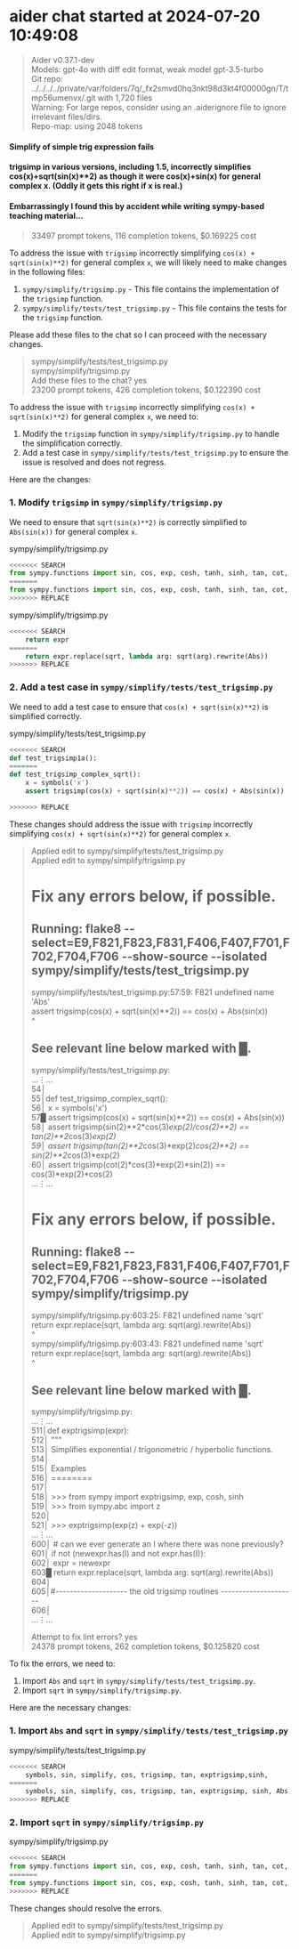 
# aider chat started at 2024-07-20 10:49:08

> Aider v0.37.1-dev  
> Models: gpt-4o with diff edit format, weak model gpt-3.5-turbo  
> Git repo: ../../../../private/var/folders/7q/_fx2smvd0hq3nkt98d3kt4f00000gn/T/tmp56umenvx/.git with 1,720 files  
> Warning: For large repos, consider using an .aiderignore file to ignore irrelevant files/dirs.  
> Repo-map: using 2048 tokens  

#### Simplify of simple trig expression fails  
#### trigsimp in various versions, including 1.5, incorrectly simplifies cos(x)+sqrt(sin(x)**2) as though it were cos(x)+sin(x) for general complex x. (Oddly it gets this right if x is real.)  
####   
#### Embarrassingly I found this by accident while writing sympy-based teaching material...  
####  
> 33497 prompt tokens, 116 completion tokens, $0.169225 cost  

To address the issue with `trigsimp` incorrectly simplifying `cos(x) + sqrt(sin(x)**2)` for general complex `x`, we will likely need to make changes in the following files:

1. `sympy/simplify/trigsimp.py` - This file contains the implementation of the `trigsimp` function.
2. `sympy/simplify/tests/test_trigsimp.py` - This file contains the tests for the `trigsimp` function.

Please add these files to the chat so I can proceed with the necessary changes.

> sympy/simplify/tests/test_trigsimp.py  
> sympy/simplify/trigsimp.py  
> Add these files to the chat? yes  
> 23200 prompt tokens, 426 completion tokens, $0.122390 cost  

To address the issue with `trigsimp` incorrectly simplifying `cos(x) + sqrt(sin(x)**2)` for general complex `x`, we need to:

1. Modify the `trigsimp` function in `sympy/simplify/trigsimp.py` to handle the simplification correctly.
2. Add a test case in `sympy/simplify/tests/test_trigsimp.py` to ensure the issue is resolved and does not regress.

Here are the changes:

### 1. Modify `trigsimp` in `sympy/simplify/trigsimp.py`

We need to ensure that `sqrt(sin(x)**2)` is correctly simplified to `Abs(sin(x))` for general complex `x`.

sympy/simplify/trigsimp.py
```python
<<<<<<< SEARCH
from sympy.functions import sin, cos, exp, cosh, tanh, sinh, tan, cot, coth
=======
from sympy.functions import sin, cos, exp, cosh, tanh, sinh, tan, cot, coth, Abs
>>>>>>> REPLACE
```

sympy/simplify/trigsimp.py
```python
<<<<<<< SEARCH
    return expr
=======
    return expr.replace(sqrt, lambda arg: sqrt(arg).rewrite(Abs))
>>>>>>> REPLACE
```

### 2. Add a test case in `sympy/simplify/tests/test_trigsimp.py`

We need to add a test case to ensure that `cos(x) + sqrt(sin(x)**2)` is simplified correctly.

sympy/simplify/tests/test_trigsimp.py
```python
<<<<<<< SEARCH
def test_trigsimp1a():
=======
def test_trigsimp_complex_sqrt():
    x = symbols('x')
    assert trigsimp(cos(x) + sqrt(sin(x)**2)) == cos(x) + Abs(sin(x))

>>>>>>> REPLACE
```

These changes should address the issue with `trigsimp` incorrectly simplifying `cos(x) + sqrt(sin(x)**2)` for general complex `x`.

> Applied edit to sympy/simplify/tests/test_trigsimp.py  
> Applied edit to sympy/simplify/trigsimp.py  
>  
> # Fix any errors below, if possible.  
>  
> ## Running: flake8 --select=E9,F821,F823,F831,F406,F407,F701,F702,F704,F706 --show-source --isolated sympy/simplify/tests/test_trigsimp.py  
>  
> sympy/simplify/tests/test_trigsimp.py:57:59: F821 undefined name 'Abs'  
> assert trigsimp(cos(x) + sqrt(sin(x)**2)) == cos(x) + Abs(sin(x))  
> ^  
>  
> ## See relevant line below marked with █.  
>  
> sympy/simplify/tests/test_trigsimp.py:  
> ...⋮...  
> 54│  
> 55│def test_trigsimp_complex_sqrt():  
> 56│    x = symbols('x')  
> 57█    assert trigsimp(cos(x) + sqrt(sin(x)**2)) == cos(x) + Abs(sin(x))  
> 58│    assert trigsimp(sin(2)**2*cos(3)*exp(2)/cos(2)**2) == tan(2)**2*cos(3)*exp(2)  
> 59│    assert trigsimp(tan(2)**2*cos(3)*exp(2)*cos(2)**2) == sin(2)**2*cos(3)*exp(2)  
> 60│    assert trigsimp(cot(2)*cos(3)*exp(2)*sin(2)) == cos(3)*exp(2)*cos(2)  
> ...⋮...  
>  
>  
> # Fix any errors below, if possible.  
>  
> ## Running: flake8 --select=E9,F821,F823,F831,F406,F407,F701,F702,F704,F706 --show-source --isolated sympy/simplify/trigsimp.py  
>  
> sympy/simplify/trigsimp.py:603:25: F821 undefined name 'sqrt'  
> return expr.replace(sqrt, lambda arg: sqrt(arg).rewrite(Abs))  
> ^  
> sympy/simplify/trigsimp.py:603:43: F821 undefined name 'sqrt'  
> return expr.replace(sqrt, lambda arg: sqrt(arg).rewrite(Abs))  
> ^  
>  
> ## See relevant line below marked with █.  
>  
> sympy/simplify/trigsimp.py:  
> ...⋮...  
> 511│def exptrigsimp(expr):  
> 512│    """  
> 513│    Simplifies exponential / trigonometric / hyperbolic functions.  
> 514│  
> 515│    Examples  
> 516│    ========  
> 517│  
> 518│    >>> from sympy import exptrigsimp, exp, cosh, sinh  
> 519│    >>> from sympy.abc import z  
> 520│  
> 521│    >>> exptrigsimp(exp(z) + exp(-z))  
> ...⋮...  
> 600│    # can we ever generate an I where there was none previously?  
> 601│    if not (newexpr.has(I) and not expr.has(I)):  
> 602│        expr = newexpr  
> 603█    return expr.replace(sqrt, lambda arg: sqrt(arg).rewrite(Abs))  
> 604│  
> 605│#-------------------- the old trigsimp routines ---------------------  
> 606│  
> ...⋮...  
>  
> Attempt to fix lint errors? yes  
> 24378 prompt tokens, 262 completion tokens, $0.125820 cost  

To fix the errors, we need to:

1. Import `Abs` and `sqrt` in `sympy/simplify/tests/test_trigsimp.py`.
2. Import `sqrt` in `sympy/simplify/trigsimp.py`.

Here are the necessary changes:

### 1. Import `Abs` and `sqrt` in `sympy/simplify/tests/test_trigsimp.py`

sympy/simplify/tests/test_trigsimp.py
```python
<<<<<<< SEARCH
    symbols, sin, simplify, cos, trigsimp, tan, exptrigsimp,sinh,
=======
    symbols, sin, simplify, cos, trigsimp, tan, exptrigsimp, sinh, Abs, sqrt,
>>>>>>> REPLACE
```

### 2. Import `sqrt` in `sympy/simplify/trigsimp.py`

sympy/simplify/trigsimp.py
```python
<<<<<<< SEARCH
from sympy.functions import sin, cos, exp, cosh, tanh, sinh, tan, cot, coth, Abs
=======
from sympy.functions import sin, cos, exp, cosh, tanh, sinh, tan, cot, coth, Abs, sqrt
>>>>>>> REPLACE
```

These changes should resolve the errors.

> Applied edit to sympy/simplify/tests/test_trigsimp.py  
> Applied edit to sympy/simplify/trigsimp.py  
